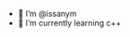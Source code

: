 - 👋 I’m @issanym
- 🌱 I’m currently learning c++

<!---
issanym/issanym is a ✨ special ✨ repository because its `README.md` (this file) appears on your GitHub profile.
You can click the Preview link to take a look at your changes.
--->
